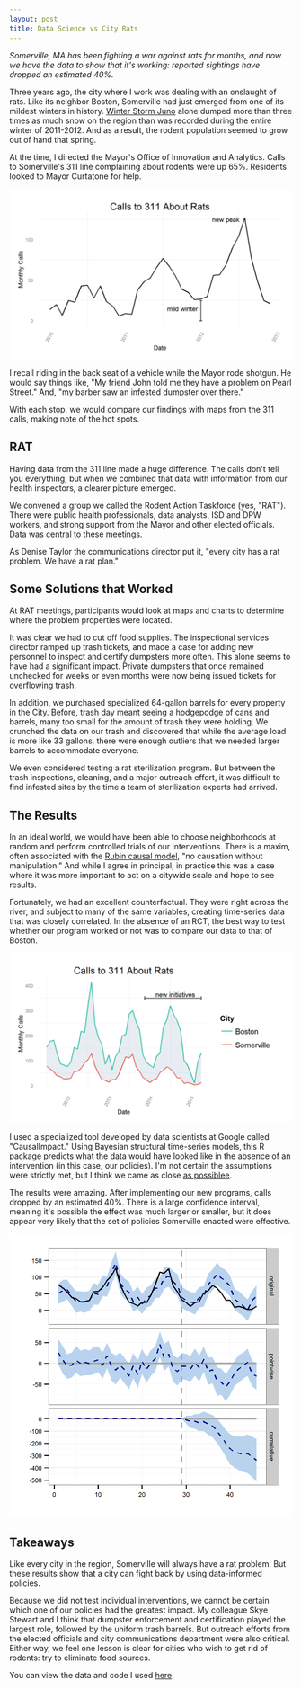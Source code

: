```yaml
---
layout: post
title: Data Science vs City Rats
---
```


*Somerville, MA has been fighting a war against rats for months, and now we have the data to show that it's working: reported sightings have dropped an estimated 40%.*

Three years ago, the city where I work was dealing with an onslaught of rats. Like its neighbor Boston, Somerville had just emerged from one of its mildest winters in history. [Winter Storm Juno](http://en.wikipedia.org/wiki/January_2015_North_American_blizzard) alone dumped more than three times as much snow on the region than was recorded during the entire winter of 2011-2012. And as a result, the rodent population seemed to grow out of hand that spring. 

At the time, I directed the Mayor's Office of Innovation and Analytics. Calls to Somerville's 311 line complaining about rodents were up 65%. Residents looked to Mayor Curtatone for help.

![_config.yml](https://raw.githubusercontent.com/DanielHadley/2015_Rats_Boston_Somerville/master/plots/Fig1_Somerville_Calls.png) 

I recall riding in the back seat of a vehicle while the Mayor rode shotgun. He would say things like, "My friend John told me they have a problem on Pearl Street." And, "my barber saw an infested dumpster over there." 

With each stop, we would compare our findings with maps from the 311 calls, making note of the hot spots.

## RAT

Having data from the 311 line made a huge difference. The calls don't tell you everything; but when we combined that data with information from our health inspectors, a clearer picture emerged. 

We convened a group we called the Rodent Action Taskforce (yes, "RAT"). There were public health professionals, data analysts, ISD and DPW workers, and strong support from the Mayor and other elected officials. Data was central to these meetings. 

As Denise Taylor the communications director put it, "every city has a rat problem. We have a rat plan."

## Some Solutions that Worked

At RAT meetings, participants would look at maps and charts to determine where the problem properties were located.

It was clear we had to cut off food supplies. The inspectional services director ramped up trash tickets, and made a case for adding new personnel to inspect and certify dumpsters more often. This alone seems to have had a significant impact. Private dumpsters that once remained unchecked for weeks or even months were now being issued tickets for overflowing trash. 

In addition, we purchased specialized 64-gallon barrels for every property in the City. Before, trash day meant seeing a hodgepodge of cans and barrels, many too small for the amount of trash they were holding. We crunched the data on our trash and discovered that while the average load is more like 33 gallons, there were enough outliers that we needed larger barrels to accommodate everyone. 

We even considered testing a rat sterilization program. But between the trash inspections, cleaning, and a major outreach effort, it was difficult to find infested sites by the time a team of sterilization experts had arrived. 

## The Results

In an ideal world, we would have been able to choose neighborhoods at random and perform controlled trials of our interventions. There is a maxim, often associated with the [Rubin causal model](http://en.wikipedia.org/wiki/Rubin_causal_model), "no causation without manipulation." And while I agree in principal, in practice this was a case where it was more important to act on a citywide scale and hope to see results. 

Fortunately, we had an excellent counterfactual. They were right across the river, and subject to many of the same variables, creating time-series data that was closely correlated. In the absence of an RCT, the best way to test whether our program worked or not was to compare our data to that of Boston. 

![_config.yml](https://raw.githubusercontent.com/DanielHadley/2015_Rats_Boston_Somerville/master/plots/Fig2_Somerville_v_Boston_Calls.png) 

I used a specialized tool developed by data scientists at Google called "CausalImpact." Using Bayesian structural time-series models, this R package predicts what the data would have looked like in the absence of an intervention (in this case, our policies). I'm not certain the assumptions were strictly met, but I think we came as close [as possiblee](http://google-opensource.blogspot.com/2014/09/causalimpact-new-open-source-package.html).       

The results were amazing. After implementing our new programs, calls dropped by an estimated 40%. There is a large confidence interval, meaning it's possible the effect was much larger or smaller, but it does appear very likely that the set of policies Somerville enacted were effective.  

![_config.yml](https://raw.githubusercontent.com/DanielHadley/2015_Rats_Boston_Somerville/master/plots/Fig3_CausalImpact.png) 


## Takeaways

Like every city in the region, Somerville will always have a rat problem. But these results show that a city can fight back by using data-informed policies. 

Because we did not test individual interventions, we cannot be certain which one of our policies had the greatest impact. My colleague Skye Stewart and I think that dumpster enforcement and certification played the largest role, followed by the uniform trash barrels. But outreach efforts from the elected officials and city communications department were also critical. Either way, we feel one lesson is clear for cities who wish to get rid of rodents: try to eliminate food sources.  

You can view the data and code I used [here](https://github.com/DanielHadley/2015_Rats_Boston_Somerville).
